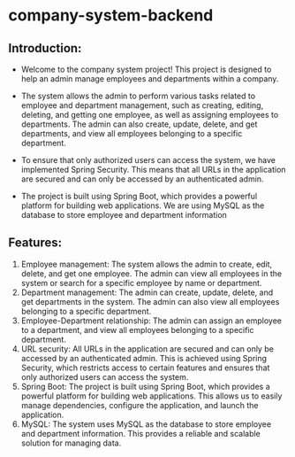# company-system-backend
## Introduction:
- Welcome to the company system project! This project is designed to help an admin manage employees and departments within a company.
- The system allows the admin to perform various tasks related to employee and department management, such as creating, editing, deleting, and getting one employee, as well as assigning employees to departments. The admin can also create, update, delete, and get departments, and view all employees belonging to a specific department.
- To ensure that only authorized users can access the system, we have implemented Spring Security. This means that all URLs in the application are secured and can only be accessed by an authenticated admin.

- The project is built using Spring Boot, which provides a powerful platform for building web applications. We are using MySQL as the database to store employee and department information

## Features: 
1. Employee management: The system allows the admin to create, edit, delete, and get one employee. The admin can view all employees in the system or search for a specific employee by name or department. 
2. Department management: The admin can create, update, delete, and get departments in the system. The admin can also view all employees belonging to a specific department.
3. Employee-Department relationship: The admin can assign an employee to a department, and view all employees belonging to a specific department.
4. URL security: All URLs in the application are secured and can only be accessed by an authenticated admin. This is achieved using Spring Security, which restricts access to certain features and ensures that only authorized users can access the system.
5. Spring Boot: The project is built using Spring Boot, which provides a powerful platform for building web applications. This allows us to easily manage dependencies, configure the application, and launch the application.
6. MySQL: The system uses MySQL as the database to store employee and department information. This provides a reliable and scalable solution for managing data.
